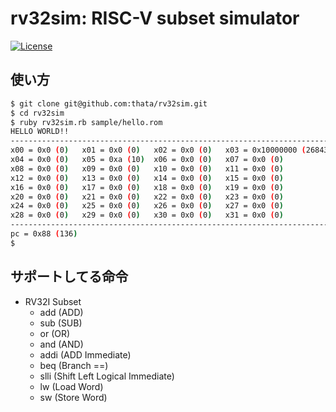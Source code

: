 # rv32sim: RISC-V subset simulator

[![License](https://img.shields.io/badge/license-MIT-blue.svg)](https://raw.githubusercontent.com/d0iasm/rvemu/master/LICENSE)

## 使い方

```sh
$ git clone git@github.com:thata/rv32sim.git
$ cd rv32sim
$ ruby rv32sim.rb sample/hello.rom
HELLO WORLD!!
--------------------------------------------------------------------------------
x00 = 0x0 (0)	x01 = 0x0 (0)	x02 = 0x0 (0)	x03 = 0x10000000 (268435456)
x04 = 0x0 (0)	x05 = 0xa (10)	x06 = 0x0 (0)	x07 = 0x0 (0)
x08 = 0x0 (0)	x09 = 0x0 (0)	x10 = 0x0 (0)	x11 = 0x0 (0)
x12 = 0x0 (0)	x13 = 0x0 (0)	x14 = 0x0 (0)	x15 = 0x0 (0)
x16 = 0x0 (0)	x17 = 0x0 (0)	x18 = 0x0 (0)	x19 = 0x0 (0)
x20 = 0x0 (0)	x21 = 0x0 (0)	x22 = 0x0 (0)	x23 = 0x0 (0)
x24 = 0x0 (0)	x25 = 0x0 (0)	x26 = 0x0 (0)	x27 = 0x0 (0)
x28 = 0x0 (0)	x29 = 0x0 (0)	x30 = 0x0 (0)	x31 = 0x0 (0)
--------------------------------------------------------------------------------
pc = 0x88 (136)
$
```

## サポートしてる命令
- RV32I Subset
  - add (ADD)
  - sub (SUB)
  - or (OR)
  - and (AND)
  - addi (ADD Immediate)
  - beq (Branch ==)
  - slli (Shift Left Logical Immediate)
  - lw (Load Word)
  - sw (Store Word)

